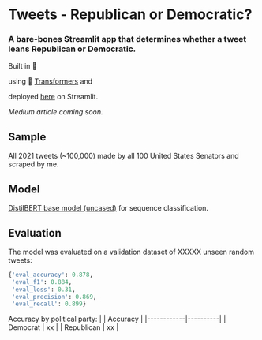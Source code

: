 # Tweets - Republican or Democratic?

### A bare-bones Streamlit app that determines whether a tweet leans Republican or Democratic.

Built in 🐍 

using 🤗 [Transformers](https://huggingface.co/) and 

deployed [here](https://share.streamlit.io/m-newhauser/rep-or-dem-tweets/main/app.py) on Streamlit.

*Medium article coming soon.*

## Sample
All 2021 tweets (~100,000) made by all 100 United States Senators and scraped by me.

## Model

[DistilBERT base model (uncased)](https://huggingface.co/distilbert-base-uncased) for sequence classification.

## Evaluation

The model was evaluated on a validation dataset of XXXXX unseen random tweets:
```python
{'eval_accuracy': 0.878,
 'eval_f1': 0.884,
 'eval_loss': 0.31,
 'eval_precision': 0.869,
 'eval_recall': 0.899}
```
Accuracy by political party:
|            | Accuracy |
|------------|----------|
| Democrat   | xx       |
| Republican | xx       |
